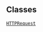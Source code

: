 ## Classes

<a href="../object/HTTPRequest.html#HTTPRequest"
target="main"><code>HTTPRequest</code></a>  
